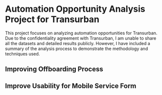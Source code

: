 # Automation Opportunity Analysis Project for Transurban

This project focuses on analyzing automation opportunities for Transurban. Due to the confidentiality agreement with Transurban, I am unable to share all the datasets and detailed results publicly. However, I have included a summary of the analysis process to demonstrate the methodology and techniques used.

## Improving Offboarding Process

## Improve Usability for Mobile Service Form


